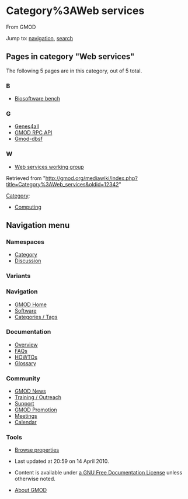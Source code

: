 









<span id="top"></span>







# <span dir="auto">Category%3AWeb services</span>





From GMOD









Jump to: [navigation](#mw-navigation), [search](#p-search)









## Pages in category "Web services"

The following 5 pages are in this category, out of 5 total.



### B

- [Biosoftware bench](Biosoftware_bench "Biosoftware bench")

### G

- [Genes4all](Genes4all "Genes4all")
- [GMOD RPC API](GMOD_RPC_API "GMOD RPC API")
- [Gmod-dbsf](Gmod-dbsf "Gmod-dbsf")

### W

- [Web services working
  group](Web_services_working_group "Web services working group")











Retrieved from
"<http://gmod.org/mediawiki/index.php?title=Category%3AWeb_services&oldid=12342>"







[Category](Special%3ACategories "Special%3ACategories"):

- [Computing](Category%3AComputing "Category%3AComputing")















## Navigation menu









### Namespaces

- <span id="ca-nstab-category"><a href="Category%3AWeb_services" accesskey="c"
  title="View the category page [c]">Category</a></span>
- <span id="ca-talk"><a
  href="http://gmod.org/mediawiki/index.php?title=Category_talk:Web_services&amp;action=edit&amp;redlink=1"
  accesskey="t"
  title="Discussion about the content page [t]">Discussion</a></span>





### 

### Variants[](#)























<a href="Main_Page"
style="background-image: url(../images/GMOD-cogs.png);"
title="Visit the main page"></a>





### Navigation



- <span id="n-GMOD-Home">[GMOD Home](Main_Page)</span>
- <span id="n-Software">[Software](GMOD_Components)</span>
- <span id="n-Categories-.2F-Tags">[Categories /
  Tags](Categories)</span>







### Documentation



- <span id="n-Overview">[Overview](Overview)</span>
- <span id="n-FAQs">[FAQs](Category%3AFAQ)</span>
- <span id="n-HOWTOs">[HOWTOs](Category%3AHOWTO)</span>
- <span id="n-Glossary">[Glossary](Glossary)</span>







### Community



- <span id="n-GMOD-News">[GMOD News](GMOD_News)</span>
- <span id="n-Training-.2F-Outreach">[Training /
  Outreach](Training_and_Outreach)</span>
- <span id="n-Support">[Support](Support)</span>
- <span id="n-GMOD-Promotion">[GMOD Promotion](GMOD_Promotion)</span>
- <span id="n-Meetings">[Meetings](Meetings)</span>
- <span id="n-Calendar">[Calendar](Calendar)</span>







### Tools




- <span id="t-smwbrowselink"><a href="Special%3ABrowse/Category%3AWeb_services" rel="smw-browse">Browse
  properties</a></span>












- <span id="footer-info-lastmod">Last updated at 20:59 on 14 April
  2010.</span>
<!-- - <span id="footer-info-viewcount">9,355 page views.</span> -->
- <span id="footer-info-copyright">Content is available under
  <a href="http://www.gnu.org/licenses/fdl-1.3.html" class="external"
  rel="nofollow">a GNU Free Documentation License</a> unless otherwise
  noted.</span>

<!-- -->

- <span id="footer-places-about">[About
  GMOD](GMOD%3AAbout "GMOD%3AAbout")</span>

<!-- -->







